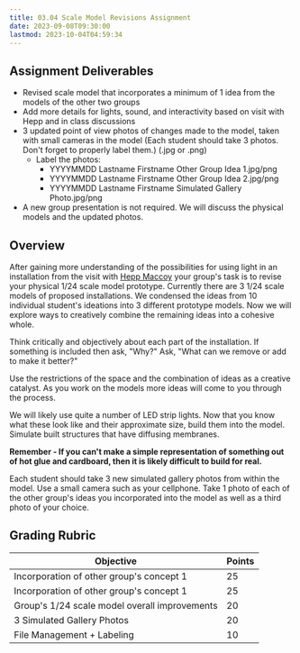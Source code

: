 ```yaml
---
title: 03.04 Scale Model Revisions Assignment
date: 2023-09-08T09:30:00
lastmod: 2023-10-04T04:59:34
---
```


## Assignment Deliverables

- Revised scale model that incorporates a minimum of 1 idea from the models of the other two groups
- Add more details for lights, sound, and interactivity based on visit with Hepp and in class discussions
- 3 updated point of view photos of changes made to the model, taken with small cameras in the model (Each student should take 3 photos. Don't forget to properly label them.) (.jpg or .png)
  - Label the photos:
    - YYYYMMDD Lastname Firstname Other Group Idea 1.jpg/png
    - YYYYMMDD Lastname Firstname Other Group Idea 2.jpg/png
    - YYYYMMDD Lastname Firstname Simulated Gallery Photo.jpg/png
- A new group presentation is not required. We will discuss the physical models and the updated photos.

## Overview

After gaining more understanding of the possibilities for using light in an installation from the visit with [Hepp Maccoy](../02-installation-ideation-scale-model/02-03-hepp-maccoy.md) your group's task is to revise your physical 1/24 scale model prototype. Currently there are 3 1/24 scale models of proposed installations. We condensed the ideas from 10 individual student's ideations into 3 different prototype models. Now we will explore ways to creatively combine the remaining ideas into a cohesive whole.

Think critically and objectively about each part of the installation. If something is included then ask, "Why?" Ask, "What can we remove or add to make it better?"

Use the restrictions of the space and the combination of ideas as a creative catalyst. As you work on the models more ideas will come to you through the process.

We will likely use quite a number of LED strip lights. Now that you know what these look like and their approximate size, build them into the model. Simulate built structures that have diffusing membranes.

**Remember - If you can't make a simple representation of something out of hot glue and cardboard, then it is likely difficult to build for real.**

Each student should take 3 new simulated gallery photos from within the model. Use a small camera such as your cellphone. Take 1 photo of each of the other group's ideas you incorporated into the model as well as a third photo of your choice.

## Grading Rubric

<div class="responsive-table-markdown">

| Objective                                     | Points |
| --------------------------------------------- | ------ |
| Incorporation of other group's concept 1      | 25     |
| Incorporation of other group's concept 1      | 25     |
| Group's 1/24 scale model overall improvements | 20     |
| 3 Simulated Gallery Photos                    | 20     |
| File Management + Labeling                    | 10     |

</div>
